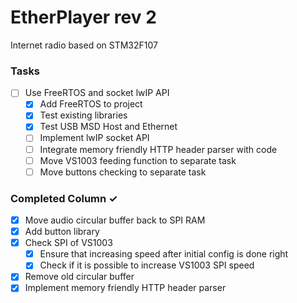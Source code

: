 # EtherPlayer rev 2
Internet radio based on STM32F107

### Tasks
- [ ] Use FreeRTOS and socket lwIP API
  - [x] Add FreeRTOS to project
  - [x] Test existing libraries
  - [x] Test USB MSD Host and Ethernet
  - [ ] Implement lwIP socket API
  - [ ] Integrate memory friendly HTTP header parser with code
  - [ ] Move VS1003 feeding function to separate task
  - [ ] Move buttons checking to separate task
  
### Completed Column ✓
- [x] Move audio circular buffer back to SPI RAM
- [x] Add button library
- [x] Check SPI of VS1003
  - [x] Ensure that increasing speed after initial config is done right
  - [x] Check if it is possible to increase VS1003 SPI speed
- [x] Remove old circular buffer
- [x] Implement memory friendly HTTP header parser
